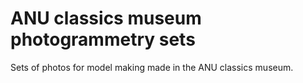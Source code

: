 # ANU classics museum photogrammetry sets
Sets of photos for model making made in the ANU classics museum.
